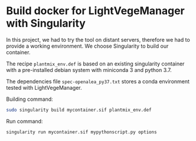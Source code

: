 # Build docker for LightVegeManager with Singularity

In this project, we had to try the tool on distant servers, therefore we had to provide a working
environment. We choose Singularity to build our container.

The recipe `plantmix_env.def` is based on an existing singularity container with a pre-installed debian system with miniconda 3 and python 3.7.

The dependencies file `spec-openalea_py37.txt` stores a conda environment tested with LightVegeManager.

Building command:

```bash
sudo singularity build mycontainer.sif plantmix_env.def
```

Run command:

```bash
singularity run mycontainer.sif mypythonscript.py options
```
